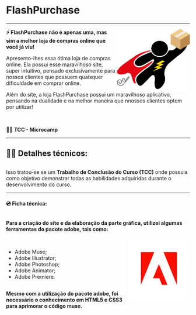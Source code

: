 # <h1>FlashPurchase</h1>

---

<img align="right" width="200px" src="images/logo_flashpurchase.png">

<b>
<p>⚡ FlashPurchase não é apenas uma, mas sim a melhor loja de compras online que você já viu!</p>
</b>

<p>Apresento-lhes essa ótima loja de compras online. Ela possui esse maravilhoso site, super intuitivo, pensado exclusivamente para nossos clientes que possuem quaisquer dificuldade em comprar online.</p>

<p>Além do site, a loja FlashPurchase possui um maravilhoso aplicativo, pensando na dualidade e na melhor maneira que nnossos clientes optem por utilizar! </p>

<br>

<b>👨‍🎓 TCC - Microcamp</b>

---

<h2>👨‍💻 Detalhes técnicos: </h2>

##

<p>Isso tratou-se se um <b>Trabalho de Conclusão do Curso (TCC)</b> onde possuia como objetivo demonstrar todas as habilidades adquiridas durante o desenvolvimento do curso.</p>

---

<h4>💿 Ficha técnica: </h4>

##

<b>Para a criação do site e da elaboração da parte gráfica, utilizei algumas ferramentas do pacote adobe, tais como: </b>

<img align="right" width="170px" src="img_readme/adobe-logo.png">

<br>

- Adobe Muse;
- Adobe Illustrator;
- Adobe Photoshop;
- Adobe Animator;
- Adobe Premiere.

##

<b>Mesmo com a utilização do pacote adobe, foi necessário o conhecimento em HTML5 e CSS3 para aprimorar o código muse.</b>

##


